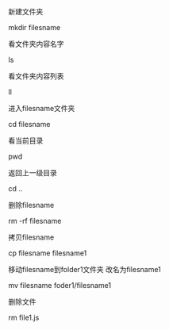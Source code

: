 新建文件夹

 mkdir filesname

看文件夹内容名字

 ls

看文件夹内容列表

 ll

进入filesname文件夹

 cd  filesname

看当前目录

 pwd

返回上一级目录

 cd ..  

删除filesname

rm -rf filesname

拷贝filesname

 cp filesname filesname1

移动filesname到folder1文件夹 
改名为filesname1

 mv filesname foder1/filesname1

删除文件

 rm file1.js


